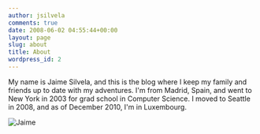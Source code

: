 ```yaml
---
author: jsilvela
comments: true
date: 2008-06-02 04:55:44+00:00
layout: page
slug: about
title: About
wordpress_id: 2
---
```


My name is Jaime Silvela, and this is the blog where I keep my family and friends up to date with my adventures.
I'm from Madrid, Spain, and went to New York in 2003 for grad school in Computer Science. I moved to Seattle in 2008, and as of December 2010, I'm in Luxembourg.

![Jaime](http://jsilvela.smugmug.com/photos/300579249_vU2Q3-L.jpg)


